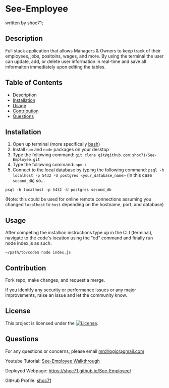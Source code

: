 # See-Employee
written by shoc71;


## Description
Full stack application that allows Managers & Owners to keep track of their employees, jobs, positoins, wages, and more. By using the terminal the user can update, add, or delete user information in real-time and save all informaiton immediately upon editing the tables.

## Table of Contents
- [Description](#description)
- [Installation](#installation)
- [Usage](#usage)
- [Contribution](#contribution)
- [Questions](#questions)

## Installation
1. Open up terminal (more specifically [bash](https://www.youtube.com/watch?v=3eu67g3PTdk))
2. Install ```npm``` and ```node``` packages on your desktop
3. Type the following command: ```git clone git@github.com:shoc71/See-Employee.git```
4. Type the following command: ```npm i ``` 
5. Connect to the local database by typing the following command: ```psql -h localhost -p 5432 -U postgres <your_database_name>``` (in this case ```second_db```) so...

```psql -h localhost -p 5432 -U postgres second_db``` 

(Note: this could be used for online remote connections assuming you changed ```localhost``` to ```host``` depending on the hostname, port, and database)


## Usage
After competing the installion instructions type up in the CLI (terminal), navigate to the code's location using the "cd" command and finally run node index.js as such.

```~/path/to/code$ node index.js```

## Contribution
Fork repo, make changes, and request a merge.

If you idenitfy any security or performance issues or any major improvements, raise an issue and let the community know.


## License
This project is licensed under the [![License](https://opensource.org/licenses/Apache-2.0)](https://opensource.org/licenses/Apache-2.0).

## Questions
For any questions or concerns, please email mrdrlogic@gmail.com

Youtube Tutorial: [See-Employee Walkthrough](https://youtu.be/Va5LKcrqqTw)

Deployed Webpage: https://shoc71.github.io/See-Employee/

GitHub Profile: [shoc71](https://github.com/shoc71)
